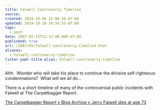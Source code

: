 ```yaml
---
title: Falwell Controversy Timeline
source: 
created: 2024-10-06 21:06:26-07:00
updated: 2024-10-10 14:59:53-07:00
tags:
  - post
date: 2007-05-15T11:12:00.000-07:00
published: true
url: /2007/05/falwell-controversy-timeline.html
aliases:
  - Falwell-controversy-timeline
linter-yaml-title-alias: Falwell-controversy-timeline
---
```



Ahh.  Wonder who will take his place to continue the divisive self-righteous condemnations?  What will we all do...  
  
There is a short timeline of many of the controversial public incidents with Falwell at The Carpetbagger Report.  
  
[The Carpetbagger Report » Blog Archive » Jerry Falwell dies at age 73](https://www.thecarpetbaggerreport.com/archives/10806.html)